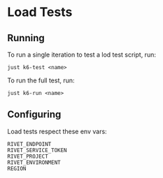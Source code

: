 # Load Tests

## Running

To run a single iteration to test a lod test script, run:

```
just k6-test <name>
```

To run the full test, run:

```
just k6-run <name>
```

## Configuring

Load tests respect these env vars:

```
RIVET_ENDPOINT
RIVET_SERVICE_TOKEN
RIVET_PROJECT
RIVET_ENVIRONMENT
REGION
```

